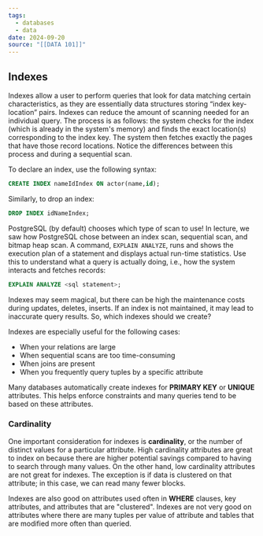 ```yaml
---
tags:
  - databases
  - data
date: 2024-09-20
source: "[[DATA 101]]"
---
```

## Indexes

Indexes allow a user to perform queries that look for data matching certain characteristics, as they are essentially data structures storing “index key-location” pairs. Indexes can reduce the amount of scanning needed for an individual query. The process is as follows: the system checks for the index (which is already in the system's memory) and finds the exact location(s) corresponding to the index key. The system then fetches exactly the pages that have those record locations. Notice the differences between this process and during a sequential scan.

To declare an index, use the following syntax:

```sql
CREATE INDEX nameIdIndex ON actor(name,id);
```

Similarly, to drop an index:

```sql
DROP INDEX idNameIndex;
```

PostgreSQL (by default) chooses which type of scan to use! In lecture, we saw how PostgreSQL chose between an index scan, sequential scan, and bitmap heap scan. A command, `EXPLAIN ANALYZE`, runs and shows the execution plan of a statement and displays actual run-time statistics. Use this to understand what a query is actually doing, i.e., how the system interacts and fetches records:

```sql
EXPLAIN ANALYZE <sql statement>;
```

Indexes may seem magical, but there can be high the maintenance costs during updates, deletes, inserts. If an index is not maintained, it may lead to inaccurate query results. So, which indexes should we create?

Indexes are especially useful for the following cases:
- When your relations are large
- When sequential scans are too time-consuming
- When joins are present
- When you frequently query tuples by a specific attribute


Many databases automatically create indexes for **PRIMARY KEY** or **UNIQUE** attributes. This helps enforce constraints and many queries tend to be based on these attributes.

### Cardinality

One important consideration for indexes is **cardinality**, or the number of distinct values for a particular attribute. High cardinality attributes are great to index on because there are higher potential savings compared to having to search through many values. On the other hand, low cardinality attributes are not great for indexes. The exception is if data is clustered on that attribute; in this case, we can read many fewer blocks.

Indexes are also good on attributes used often in **WHERE** clauses, key attributes, and attributes that are "clustered". Indexes are not very good on attributes where there are many tuples per value
of attribute and tables that are modified more often than queried.